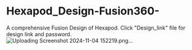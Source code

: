 # Hexapod_Design-Fusion360-
A comprehensive Fusion Design of Hexapod.
 Click "Design_link" file for design link and password.
![Uploading Screenshot 2024-11-04 152219.png…]()
